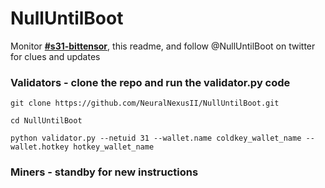 # NullUntilBoot
Monitor **[#s31-bittensor](https://discord.com/channels/799672011265015819/1222990781577433232)**, this readme, and follow @NullUntilBoot on twitter for clues and updates

### Validators - clone the repo and run the validator.py code

```
git clone https://github.com/NeuralNexusII/NullUntilBoot.git
```
```
cd NullUntilBoot
```
```
python validator.py --netuid 31 --wallet.name coldkey_wallet_name --wallet.hotkey hotkey_wallet_name
```

### Miners - standby for new instructions
